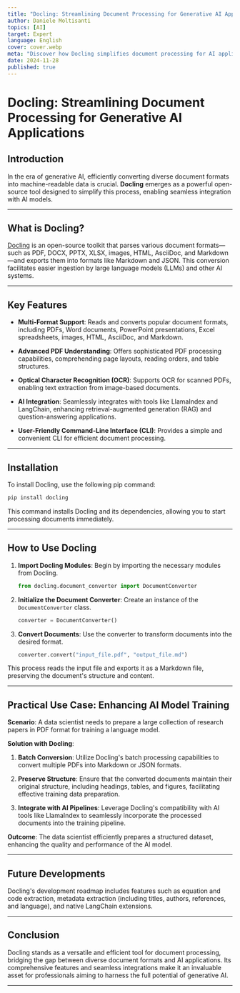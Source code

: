 ```yaml
---
title: "Docling: Streamlining Document Processing for Generative AI Applications"
author: Daniele Moltisanti
topics: [AI]
target: Expert
language: English
cover: cover.webp
meta: "Discover how Docling simplifies document processing for AI applications. Learn about its features, installation, usage, and practical benefits in AI model training"
date: 2024-11-28
published: true
---
```




# Docling: Streamlining Document Processing for Generative AI Applications

## Introduction

In the era of generative AI, efficiently converting diverse document formats into machine-readable data is crucial. **Docling** emerges as a powerful open-source tool designed to simplify this process, enabling seamless integration with AI models.

---

## What is Docling?

[Docling](https://github.com/DS4SD/docling) is an open-source toolkit that parses various document formats—such as PDF, DOCX, PPTX, XLSX, images, HTML, AsciiDoc, and Markdown—and exports them into formats like Markdown and JSON. This conversion facilitates easier ingestion by large language models (LLMs) and other AI systems. 

---

## Key Features

- **Multi-Format Support**: Reads and converts popular document formats, including PDFs, Word documents, PowerPoint presentations, Excel spreadsheets, images, HTML, AsciiDoc, and Markdown. 

- **Advanced PDF Understanding**: Offers sophisticated PDF processing capabilities, comprehending page layouts, reading orders, and table structures. 

- **Optical Character Recognition (OCR)**: Supports OCR for scanned PDFs, enabling text extraction from image-based documents. 

- **AI Integration**: Seamlessly integrates with tools like LlamaIndex and LangChain, enhancing retrieval-augmented generation (RAG) and question-answering applications. 

- **User-Friendly Command-Line Interface (CLI)**: Provides a simple and convenient CLI for efficient document processing. 

---

## Installation

To install Docling, use the following pip command:

```bash
pip install docling
```

This command installs Docling and its dependencies, allowing you to start processing documents immediately.

---

## How to Use Docling

1. **Import Docling Modules**: Begin by importing the necessary modules from Docling.

   ```python
   from docling.document_converter import DocumentConverter
   ```

2. **Initialize the Document Converter**: Create an instance of the `DocumentConverter` class.

   ```python
   converter = DocumentConverter()
   ```

3. **Convert Documents**: Use the converter to transform documents into the desired format.

   ```python
   converter.convert("input_file.pdf", "output_file.md")
   ```

This process reads the input file and exports it as a Markdown file, preserving the document's structure and content.

---

## Practical Use Case: Enhancing AI Model Training

**Scenario**: A data scientist needs to prepare a large collection of research papers in PDF format for training a language model.

**Solution with Docling**:

1. **Batch Conversion**: Utilize Docling's batch processing capabilities to convert multiple PDFs into Markdown or JSON formats.

2. **Preserve Structure**: Ensure that the converted documents maintain their original structure, including headings, tables, and figures, facilitating effective training data preparation.

3. **Integrate with AI Pipelines**: Leverage Docling's compatibility with AI tools like LlamaIndex to seamlessly incorporate the processed documents into the training pipeline.

**Outcome**: The data scientist efficiently prepares a structured dataset, enhancing the quality and performance of the AI model.

---

## Future Developments

Docling's development roadmap includes features such as equation and code extraction, metadata extraction (including titles, authors, references, and language), and native LangChain extensions. 

---

## Conclusion

Docling stands as a versatile and efficient tool for document processing, bridging the gap between diverse document formats and AI applications. Its comprehensive features and seamless integrations make it an invaluable asset for professionals aiming to harness the full potential of generative AI.

---
